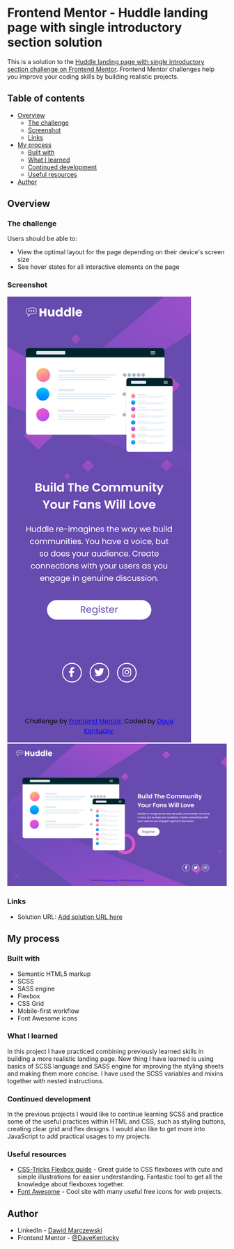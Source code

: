 # Frontend Mentor - Huddle landing page with single introductory section solution

This is a solution to the [Huddle landing page with single introductory section challenge on Frontend Mentor](https://www.frontendmentor.io/challenges/huddle-landing-page-with-a-single-introductory-section-B_2Wvxgi0). Frontend Mentor challenges help you improve your coding skills by building realistic projects. 

## Table of contents

- [Overview](#overview)
  - [The challenge](#the-challenge)
  - [Screenshot](#screenshot)
  - [Links](#links)
- [My process](#my-process)
  - [Built with](#built-with)
  - [What I learned](#what-i-learned)
  - [Continued development](#continued-development)
  - [Useful resources](#useful-resources)
- [Author](#author)

## Overview

### The challenge

Users should be able to:

- View the optimal layout for the page depending on their device's screen size
- See hover states for all interactive elements on the page

### Screenshot

![Mobile](./images/mobile.png)
![Desktop](./images/desktop.png)

### Links

- Solution URL: [Add solution URL here](https://davekentucky.github.io/Frontend-landing-page/)

## My process

### Built with

- Semantic HTML5 markup
- SCSS
- SASS engine
- Flexbox
- CSS Grid
- Mobile-first workflow
- Font Awesome icons

### What I learned

In this project I have practiced combining previously learned skills in building a more realistic landing page. New thing I have learned is using basics of SCSS language and SASS engine for improving the styling sheets and making them more concise. I have used the SCSS variables and mixins together with nested instructions.

### Continued development

In the previous projects I would like to continue learning SCSS and practice some of the useful practices within HTML and CSS, such as styling buttons, creating clear grid and flex designs. I would also like to get more into JavaScript to add practical usages to my projects.

### Useful resources

- [CSS-Tricks Flexbox guide](https://css-tricks.com/snippets/css/a-guide-to-flexbox/) - Great guide to CSS flexboxes with cute and simple illustrations for easier understanding. Fantastic tool to get all the knowledge about flexboxes together.
- [Font Awesome](https://fontawesome.com/) - Cool site with many useful free icons for web projects.

## Author

- LinkedIn - [Dawid Marczewski](https://www.linkedin.com/in/dawid-marczewski-73a75a1bb/)
- Frontend Mentor - [@DaveKentucky](https://www.frontendmentor.io/profile/davekentucky)